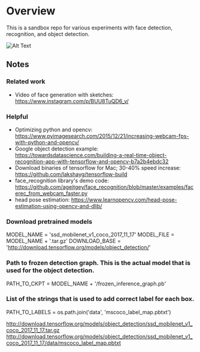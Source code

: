# Overview

This is a sandbox repo for various experiments with face detection, recognition, and object detection. 

![Alt Text](https://github.com/goberoi/face_experiments/raw/master/face_experiments.gif)


## Notes

### Related work

* Video of face generation with sketches: https://www.instagram.com/p/BUU8TuQD6_v/


### Helpful

* Optimizing python and opencv: https://www.pyimagesearch.com/2015/12/21/increasing-webcam-fps-with-python-and-opencv/
* Google object detection example: https://towardsdatascience.com/building-a-real-time-object-recognition-app-with-tensorflow-and-opencv-b7a2b4ebdc32
* Download binaries of tensorflow for Mac; 30-40% speed increase: https://github.com/lakshayg/tensorflow-build
* face_recognition library's demo code: https://github.com/ageitgey/face_recognition/blob/master/examples/facerec_from_webcam_faster.py
* head pose estimation: https://www.learnopencv.com/head-pose-estimation-using-opencv-and-dlib/

### Download pretrained models

MODEL_NAME = 'ssd_mobilenet_v1_coco_2017_11_17'
MODEL_FILE = MODEL_NAME + '.tar.gz'
DOWNLOAD_BASE = 'http://download.tensorflow.org/models/object_detection/'

### Path to frozen detection graph. This is the actual model that is used for the object detection.

PATH_TO_CKPT = MODEL_NAME + '/frozen_inference_graph.pb'

### List of the strings that is used to add correct label for each box.

PATH_TO_LABELS = os.path.join('data', 'mscoco_label_map.pbtxt')

http://download.tensorflow.org/models/object_detection/ssd_mobilenet_v1_coco_2017_11_17.tar.gz
http://download.tensorflow.org/models/object_detection/ssd_mobilenet_v1_coco_2017_11_17/data/mscoco_label_map.pbtxt

